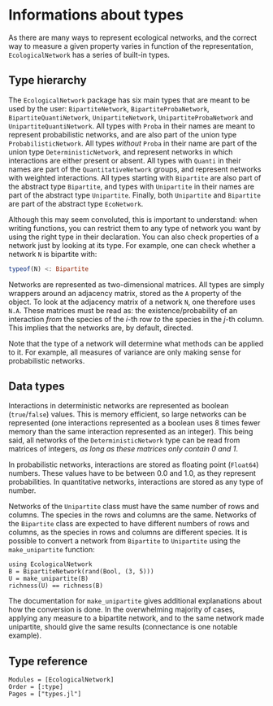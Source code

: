 # Informations about types

As there are many ways to represent ecological networks, and the correct way to
measure a given property varies in function of the representation,
`EcologicalNetwork` has a series of built-in types.

## Type hierarchy

The `EcologicalNetwork` package has six main types that are meant to be used by
the user: `BipartiteNetwork`, `BipartiteProbaNetwork`, `BipartiteQuantiNetwork`,
`UnipartiteNetwork`, `UnipartiteProbaNetwork` and `UnipartiteQuantiNetwork`. All
types with `Proba` in their names are meant to represent probabilistic networks,
and are also part of the union type `ProbabilisticNetwork`. All types *without*
`Proba` in their name are part of the union type `DeterministicNetwork`, and
represent networks in which interactions are either present or absent. All types
with `Quanti` in their names are part of the `QuantitativeNetwork` groups, and
represent networks with weighted interactions. All types starting with
`Bipartite` are also part of the abstract type `Bipartite`, and types with
`Unipartite` in their names are part of the abstract type `Unipartite`. Finally,
both `Unipartite` and `Bipartite` are part of the abstract type `EcoNetwork`.

Although this may seem convoluted, this is important to understand: when writing
functions, you can restrict them to any type of network you want by using the
right type in their declaration. You can also check properties of a network just
by looking at its type. For example, one can check whether a network `N` is
bipartite with:

```julia
typeof(N) <: Bipartite
```

Networks are represented as two-dimensional matrices. All types are simply
wrappers around an adjacency matrix, stored as the `A` property of the object.
To look at the adjacency matrix of a network `N`, one therefore uses `N.A`.
These matrices must be read as: the existence/probability of an interaction
*from* the species of the *i*-th row *to* the species in the *j*-th column. This
implies that the networks are, by default, directed.

Note that the type of a network will determine what methods can be applied to
it. For example, all measures of variance are only making sense for
probabilistic networks.

## Data types

Interactions in deterministic networks are represented as boolean
(`true`/`false`) values. This is memory efficient, so large networks can be
represented (one interactions represented as a boolean uses 8 times fewer memory
than the same interaction represented as an integer). This being said, all
networks of the `DeterministicNetwork` type can be read from matrices of
integers, *as long as these matrices only contain 0 and 1*.

In probabilistic networks, interactions are stored as floating point (`Float64`)
numbers. These values have to be between 0.0 and 1.0, as they represent
probabilities. In quantitative networks, interactions are stored as any type of
number.

Networks of the `Unipartite` class must have the same number of rows and
columns. The species in the rows and columns are the same. Networks of the
`Bipartite` class are expected to have different numbers of rows and columns, as
the species in rows and columns are different species. It is possible to convert
a network from `Bipartite` to `Unipartite` using the `make_unipartite` function:

~~~@example
using EcologicalNetwork
B = BipartiteNetwork(rand(Bool, (3, 5)))
U = make_unipartite(B)
richness(U) == richness(B)
~~~

The documentation for `make_unipartite` gives additional explanations about how
the conversion is done. In the overwhelming majority of cases, applying any
measure to a bipartite network, and to the same network made unipartite, should
give the same results (connectance is one notable example).

## Type reference

~~~@autodocs
Modules = [EcologicalNetwork]
Order = [:type]
Pages = ["types.jl"]
~~~
